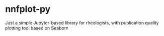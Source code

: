 # nnfplot-py
Just a simple Jupyter-based library for rheologists, with publication quality plotting tool based on Seaborn
